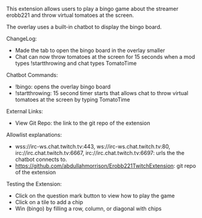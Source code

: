 This extension allows users to play a bingo game about the streamer erobb221 and throw virtual tomatoes at the screen.

The overlay uses a built-in chatbot to display the bingo board.

ChangeLog:

- Made the tab to open the bingo board in the overlay smaller
- Chat can now throw tomatoes at the screen for 15 seconds when a mod types !startthrowing and chat types TomatoTime

Chatbot Commands:

- !bingo: opens the overlay bingo board
- !startthrowing: 15 second timer starts that allows chat to throw virtual tomatoes at the screen by typing TomatoTime

External Links:

- View Git Repo: the link to the git repo of the extension

Allowlist explanations:

- wss://irc-ws.chat.twitch.tv:443, ws://irc-ws.chat.twitch.tv:80, irc://irc.chat.twitch.tv:6667, irc://irc.chat.twitch.tv:6697: urls the the chatbot connects to.
- https://github.com/abdullahmorrison/Erobb221TwitchExtension: git repo of the extension

Testing the Extension:

- Click on the question mark button to view how to play the game
- Click on a tile to add a chip
- Win (bingo) by filling a row, column, or diagonal with chips
